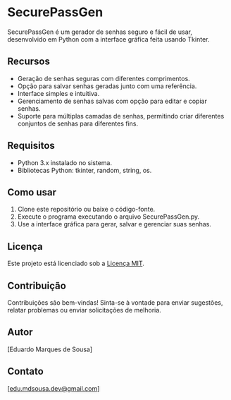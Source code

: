 # SecurePassGen

SecurePassGen é um gerador de senhas seguro e fácil de usar, desenvolvido em Python com a interface gráfica feita usando Tkinter.

## Recursos

- Geração de senhas seguras com diferentes comprimentos.
- Opção para salvar senhas geradas junto com uma referência.
- Interface simples e intuitiva.
- Gerenciamento de senhas salvas com opção para editar e copiar senhas.
- Suporte para múltiplas camadas de senhas, permitindo criar diferentes conjuntos de senhas para diferentes fins.

## Requisitos

- Python 3.x instalado no sistema.
- Bibliotecas Python: tkinter, random, string, os.

## Como usar

1. Clone este repositório ou baixe o código-fonte.
2. Execute o programa executando o arquivo SecurePassGen.py.
3. Use a interface gráfica para gerar, salvar e gerenciar suas senhas.

## Licença

Este projeto está licenciado sob a [Licença MIT](LICENSE.txt).

## Contribuição

Contribuições são bem-vindas! Sinta-se à vontade para enviar sugestões, relatar problemas ou enviar solicitações de melhoria.

## Autor

[Eduardo Marques de Sousa]

## Contato

[edu.mdsousa.dev@gmail.com]
